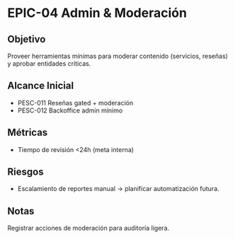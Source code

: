# EPIC-04 Admin & Moderación

## Objetivo
Proveer herramientas mínimas para moderar contenido (servicios, reseñas) y aprobar entidades críticas.

## Alcance Inicial
- PESC-011 Reseñas gated + moderación
- PESC-012 Backoffice admin mínimo

## Métricas
- Tiempo de revisión <24h (meta interna)

## Riesgos
- Escalamiento de reportes manual -> planificar automatización futura.

## Notas
Registrar acciones de moderación para auditoría ligera.
